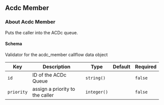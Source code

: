 ## Acdc Member

### About Acdc Member

Puts the caller into the ACDc queue.

#### Schema

Validator for the acdc_member callflow data object



Key | Description | Type | Default | Required
--- | ----------- | ---- | ------- | --------
`id` | ID of the ACDc Queue | `string()` |   | `false`
`priority` | assign a priority to the caller | `integer()` |   | `false`

